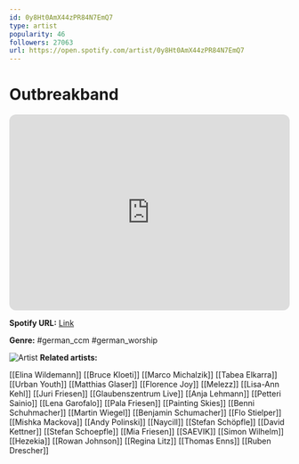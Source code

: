 ```yaml
---
id: 0y8Ht0AmX44zPR84N7EmQ7
type: artist
popularity: 46
followers: 27063
url: https://open.spotify.com/artist/0y8Ht0AmX44zPR84N7EmQ7
---
```

# Outbreakband

<iframe style="border-radius:12px" src="https://open.spotify.com/embed/artist/0y8Ht0AmX44zPR84N7EmQ7" width="100%" height="352" frameBorder="0" allowfullscreen="" allow="autoplay; clipboard-write; encrypted-media; fullscreen; picture-in-picture" loading="lazy"></iframe>

**Spotify URL:** [Link](https://open.spotify.com/artist/0y8Ht0AmX44zPR84N7EmQ7)

**Genre:**  #german_ccm #german_worship

![Artist](https://i.scdn.co/image/ab6761610000e5eba985c729d731364d493aaf12)
**Related artists:**

[[Elina Wildemann]]
[[Bruce Kloeti]]
[[Marco Michalzik]]
[[Tabea Elkarra]]
[[Urban Youth]]
[[Matthias Glaser]]
[[Florence Joy]]
[[Melezz]]
[[Lisa-Ann Kehl]]
[[Juri Friesen]]
[[Glaubenszentrum Live]]
[[Anja Lehmann]]
[[Petteri Sainio]]
[[Lena Garofalo]]
[[Pala Friesen]]
[[Painting Skies]]
[[Benni Schuhmacher]]
[[Martin Wiegel]]
[[Benjamin Schumacher]]
[[Flo Stielper]]
[[Mishka Mackova]]
[[Andy Polinski]]
[[Naycill]]
[[Stefan Schöpfle]]
[[David Kettner]]
[[Stefan Schoepfle]]
[[Mia Friesen]]
[[SAEVIK]]
[[Simon Wilhelm]]
[[Hezekia]]
[[Rowan Johnson]]
[[Regina Litz]]
[[Thomas Enns]]
[[Ruben Drescher]]
